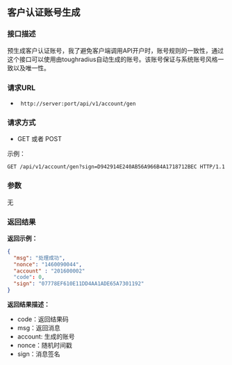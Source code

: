 ## 客户认证账号生成

### 接口描述

预生成客户认证账号，我了避免客户端调用API开户时，账号规则的一致性，通过这个接口可以使用由toughradius自动生成的账号。该账号保证与系统账号风格一致以及唯一性。

### 请求URL

- ` http://server:port/api/v1/account/gen`
      
### 请求方式

- GET 或者 POST 

示例：

    GET /api/v1/account/gen?sign=D942914E240AB56A966B4A1718712BEC HTTP/1.1

### 参数

无

### 返回结果

**返回示例：**

~~~json
{
  "msg": "处理成功",
  "nonce": "1460090044",
  "account" : "201600002"
  "code": 0,
  "sign": "07778EF610E11DD4AA1ADE65A7301192"
}
~~~

**返回结果描述：**

- code：返回结果码
- msg：返回消息
- account: 生成的账号
- nonce：随机时间戳
- sign：消息签名

